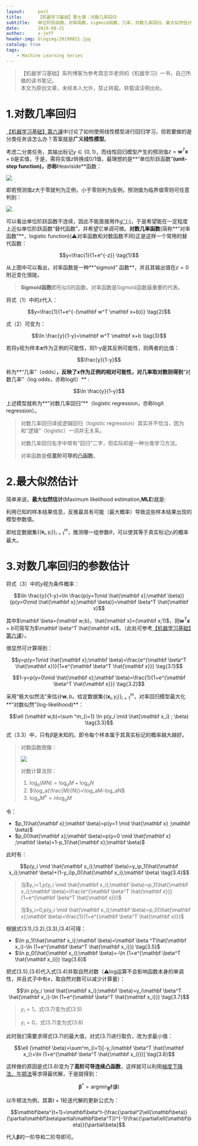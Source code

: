```yaml
---
layout:     post
title:      【机器学习基础】第七课：对数几率回归
subtitle:   单位阶跃函数，对率函数，sigmoid函数，几率，对数几率回归，最大似然估计
date:       2019-08-21
author:     x-jeff
header-img: blogimg/20190821.jpg
catalog: true
tags:
    - Machine Learning Series
---
```

>【机器学习基础】系列博客为参考周志华老师的《机器学习》一书，自己所做的读书笔记。  
>本文为原创文章，未经本人允许，禁止转载。转载请注明出处。

# 1.对数几率回归

[【机器学习基础】第六课](http://shichaoxin.com/2019/06/30/机器学习基础-第六课-线性回归/)中讨论了如何使用线性模型进行回归学习，但若要做的是分类任务该怎么办？答案就是**广义线性模型**。

考虑二分类任务，其输出标记$y \in \{0,1\}$，而线性回归模型产生的预测值$z=\mathbf w^T \mathbf x+b$是实值，于是，需将实值$z$转换成$0/1$值，最理想的是**“单位阶跃函数”**(unit-step function)，亦称**Heaviside**函数：

![](https://github.com/x-jeff/BlogImage/raw/master/MachineLearningSeries/Lesson7/7x1.png)

即若预测值$z$大于零就判为正例，小于零则判为反例，预测值为临界值零则可任意判别：

![](https://github.com/x-jeff/BlogImage/raw/master/MachineLearningSeries/Lesson7/7x2.png)

可以看出单位阶跃函数不连续，因此不能直接用作[$g^-(\cdot)$](http://shichaoxin.com/2019/06/30/机器学习基础-第六课-线性回归/)，于是希望能在一定程度上近似单位阶跃函数“替代函数”，并希望它单调可微。**对数几率函数**(简称**“对率函数”**，logistic function)(⚠️对率函数和对数函数不同)正是这样一个常用的替代函数：

$$y=\frac{1}{1+e^{-z}} \tag{1}$$

从上图中可以看出，对率函数是一种**“sigmoid” 函数**，并且其输出值在$z=0$附近变化很陡。

>**Sigmoid函数**即形似S的函数，对率函数是Sigmoid函数最重要的代表。

将式（1）中的$z$代入：

$$y=\frac{1}{1+e^{-(\mathbf w^T \mathbf x+b)}} \tag{2}$$ 

式（2）可变为：

$$\ln \frac{y}{1-y}=\mathbf w^T \mathbf x+b \tag{3}$$

若将y视为样本$\mathbf x$作为正例的可能性，则1-y是其反例可能性，则两者的比值：

$$\frac{y}{1-y}$$

称为**“几率”（odds）**，反映了$\mathbf x$作为正例的相对可能性，对几率取对数则得到**“对数几率”（log odds，亦称logit）** :

$$\ln \frac{y}{1-y}$$

上述模型就称为**“对数几率回归”**（logistic regression，亦称logit regression）。

>对数几率回归译成逻辑回归（logistic regression）其实并不恰当，因为和“逻辑”（logistic）一词并无关系。
>
>对数几率回归名字中带有“回归”二字，但实际却是一种分类学习方法。
>
>对率函数是**任意阶可导的凸函数**。

# 2.最大似然估计

简单来说，**最大似然估计**(Maximum likelihood estimation,**MLE**)就是:

利用已知的样本结果信息，反推最具有可能（最大概率）导致这些样本结果出现的模型参数值。

即给定数据集$\{(\mathbf x_i,y_i)\}^m_{i=1}$，推测哪一组参数$\theta$，可以使其等于真实标记$y_i$的概率最大。

# 3.对数几率回归的参数估计

将式（3）中的$y$视为条件概率：

$$\ln \frac{y}{1-y}=\ln \frac{p(y=1\mid \hat{\mathbf x};\mathbf \beta)}{p(y=0\mid \hat{\mathbf x};\mathbf \beta)}=\mathbf \beta^T \hat{\mathbf x}$$

其中$\mathbf \beta=(\mathbf w;b)，\hat{\mathbf x}=(\mathbf x;1)$，则$\mathbf w^T \mathbf x+b$可简写为$\mathbf \beta^T \hat{\mathbf x}$。（此处可参考[【机器学习基础】第六课](http://shichaoxin.com/2019/06/30/机器学习基础-第六课-线性回归/)）。

很显然可计算得到：

$$y=p(y=1\mid \hat{\mathbf x};\mathbf \beta)=\frac{e^{\mathbf \beta^T \hat{\mathbf x}}}{1+e^{\mathbf \beta^T \hat{\mathbf x}}} \tag{3.1}$$

$$1-y=p(y=0\mid \hat{\mathbf x};\mathbf \beta)=\frac{1}{1+e^{\mathbf \beta^T \hat{\mathbf x}}} \tag{3.2}$$

采用“极大似然法”来估计$\mathbf w,b$。给定数据集$\{(\mathbf x_i,y_i)\}^m_{i=1}$，对率回归模型最大化**“对数似然”(log-likelihood)**：

$$\ell (\mathbf w,b)=\sum ^m_{i=1} \ln p(y_i \mid \hat{\mathbf x_i} ; \beta) \tag{3.3}$$

式（3.3）中，只有$\beta$是未知的。即令每个样本属于其真实标记的概率越大越好。

>对数函数图像：
>
>![](https://github.com/x-jeff/BlogImage/raw/master/MachineLearningSeries/Lesson7/7x3.png)
>
>对数计算法则：  
>1. $\log_a(MN)=\log_aM+\log_aN$  
>2. $\log_a(\frac{M}{N})=\log_aM-log_aN$   
>3. $\log_aM^n=n\log_aM$

令：

* $p_1(\hat{\mathbf x};\mathbf \beta)=p(y=1 \mid \hat{\mathbf x} ;\mathbf \beta)$
* $p_0(\hat{\mathbf x};\mathbf \beta)=p(y=0 \mid \hat{\mathbf x} ;\mathbf \beta)=1-p_1(\hat{\mathbf x};\mathbf \beta)$

此时有：

$$p(y_i \mid \hat{\mathbf x_i};\mathbf \beta)=y_ip_1(\hat{\mathbf x_i};\mathbf \beta)+(1-y_i)p_0(\hat{\mathbf x_i};\mathbf \beta) \tag{3.4}$$

>当$y_i=1,p(y_i \mid \hat{\mathbf x_i};\mathbf \beta)=p_1(\hat{\mathbf x_i};\mathbf \beta)=\frac{e^{\mathbf \beta^T \hat{\mathbf x}}}{1+e^{\mathbf \beta^T \hat{\mathbf x}}}$
>
>当$y_i=0,p(y_i \mid \hat{\mathbf x_i};\mathbf \beta)=p_0(\hat{\mathbf x};\mathbf \beta)=\frac{1}{1+e^{\mathbf \beta^T \hat{\mathbf x}}}$

根据式(3.1),(3.2),(3.3),(3.4)可得：

* $\ln p_1(\hat{\mathbf x_i};\mathbf \beta)=\mathbf \beta ^T\hat{\mathbf x_i}-\ln (1+e^{\mathbf \beta^T \hat{\mathbf x_i}}) \tag{3.5}$
* $\ln p_0(\hat{\mathbf x_i};\mathbf \beta)=-\ln (1+e^{\mathbf \beta^T \hat{\mathbf x_i}}) \tag{3.6}$

把式(3.5),(3.6)代入式(3.4)并取自然对数（⚠️log运算不会影响函数本身的单调性，并且式子中有$e$，取自然对数可以减少计算量）：

$$\ln p(y_i \mid \hat{\mathbf x_i};\mathbf \beta)=y_i\mathbf \beta^T \hat{\mathbf x_i}-\ln (1+e^{\mathbf \beta^T \hat{\mathbf x_i}}) \tag{3.7}$$

>$y_i=1$，式(3.7)变为式(3.5)
>
>$y_i=0$，式(3.7)变为式(3.6)

此时我们需要求得式(3.7)的最大值，对式(3.7)进行取负，改为求最小值：

$$\ell (\mathbf \beta)=\sum^m_{i=1}[-y_i\mathbf \beta^T \hat{\mathbf x_i}+\ln (1+e^{\mathbf \beta^T \hat{\mathbf x_i}})] \tag{3.8}$$

这样做的原因是式(3.8)变为了**高阶可导连续凸函数**，这样就可以利用[梯度下降法、牛顿法](http://shichaoxin.com/2019/07/10/数学基础-第六课-梯度下降法和牛顿法/)等求得最优解，于是就得到：

$$\mathbf \beta^*=\mathop{\arg\min} _{\mathbf \beta} \ell(\mathbf \beta)$$

以牛顿法为例，其第$t+1$轮迭代解的更新公式为：

$$\mathbf\beta^{t+1}=\mathbf\beta^t-(\frac{\partial^2\ell(\mathbf\beta)}{\partial\mathbf\beta\partial\mathbf\beta^T})^{-1}\frac{\partial\ell(\mathbf\beta)}{\partial\beta}$$

代入$\mathbf\beta$的一阶导和二阶导即可。